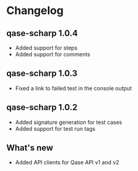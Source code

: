 # Changelog

## qase-scharp 1.0.4

- Added support for steps
- Added support for comments

## qase-scharp 1.0.3

- Fixed a link to failed test in the console output

## qase-scharp 1.0.2

- Added signature generation for test cases
- Added support for test run tags

## What's new

- Added API clients for Qase API v1 and v2
